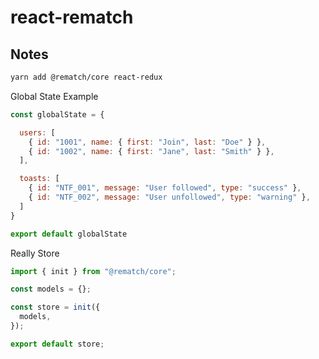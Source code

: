 # react-rematch

## Notes

```bash
yarn add @rematch/core react-redux
```

Global State Example

```js
const globalState = {

  users: [
    { id: "1001", name: { first: "Join", last: "Doe" } },
    { id: "1002", name: { first: "Jane", last: "Smith" } },
  ],

  toasts: [
    { id: "NTF_001", message: "User followed", type: "success" },
    { id: "NTF_002", message: "User unfollowed", type: "warning" },
  ]
}

export default globalState
```

Really Store

```js
import { init } from "@rematch/core";

const models = {};

const store = init({
  models,
});

export default store;
```
